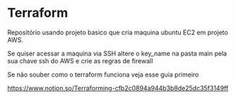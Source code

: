 # Terraform

Repositório usando projeto basico que cria maquina ubuntu EC2 em projeto AWS.

Se quiser acessar a maquina via SSH altere o key_name na pasta main pela sua chave ssh do AWS e crie as regras de firewall

Se não souber como o terraform funciona veja esse guia primeiro

https://www.notion.so/Terraforming-cfb2c0894a944b3b8de25dc35f3149ff
